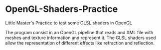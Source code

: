 # OpenGL-Shaders-Practice
Little Master's Practice to test some GLSL shaders in OpenGL

The program consist in an OpenGL pipeline that reads and XML file with meshes and texture information and represent it.
The GLSL shaders used allow the representation of different effects like refraction and reflection.
